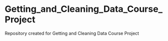# Getting_and_Cleaning_Data_Course_Project
Repository created for Getting and Cleaning Data Course Project
